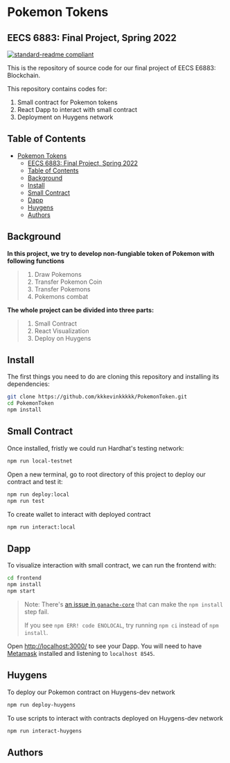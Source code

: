 # Pokemon Tokens
## EECS 6883: Final Project, Spring 2022

[![standard-readme compliant](https://img.shields.io/badge/readme%20style-standard-brightgreen.svg?style=flat-square)]()

This is the repository of source code for our final project of EECS E6883: Blockchain.

This repository contains codes for:


1. Small contract for Pokemon tokens
2. React Dapp to interact with small contract
3. Deployment  on Huygens network

## Table of Contents

- [Pokemon Tokens](#pokemon-tokens)
  - [EECS 6883: Final Project, Spring 2022](#eecs-6883-final-project-spring-2022)
  - [Table of Contents](#table-of-contents)
  - [Background](#background)
  - [Install](#install)
  - [Small Contract](#small-contract)
  - [Dapp](#dapp)
  - [Huygens](#huygens)
  - [Authors](#authors)

## Background

**In this project, we try to develop non-fungiable token of Pokemon with following functions**
>1. Draw Pokemons
>2. Transfer Pokemon Coin
>3. Transfer Pokemons
>4. Pokemons combat

**The whole project can be divided into three parts:**
>1. Small Contract
>2. React Visualization
>3. Deploy on Huygens


## Install

The first things you need to do are cloning this repository and installing its
dependencies:

```sh
git clone https://github.com/kkkevinkkkkk/PokemonToken.git
cd PokemonToken
npm install
```

## Small Contract
Once installed, fristly we could run Hardhat's testing network:

```sh
npm run local-testnet
```

Open a new terminal, go to root directory of this project to deploy our contract and test it:

```sh
npm run deploy:local
npm run test
```

To create wallet to interact with deployed contract
```sh
npm run interact:local
```

## Dapp
To visualize interaction with small contract, we can run the frontend with:
```sh
cd frontend
npm install
npm start
```

> Note: There's [an issue in `ganache-core`](https://github.com/trufflesuite/ganache-core/issues/650) that can make the `npm install` step fail. 
>
> If you see `npm ERR! code ENOLOCAL`, try running `npm ci` instead of `npm install`.

Open [http://localhost:3000/](http://localhost:3000/) to see your Dapp. You will
need to have [Metamask](https://metamask.io) installed and listening to
`localhost 8545`.

## Huygens
To deploy our Pokemon contract on Huygens-dev network
```sh
npm run deploy-huygens
```
To use scripts to interact with contracts deployed on Huygens-dev network
```sh
npm run interact-huygens
```



## Authors




